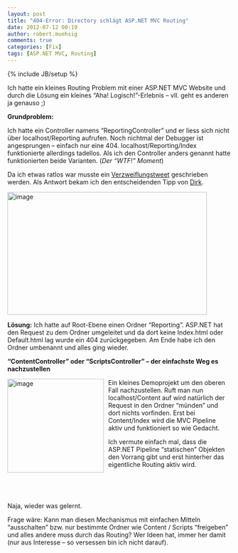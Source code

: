 ```yaml
---
layout: post
title: "404-Error: Directory schlägt ASP.NET MVC Routing"
date: 2012-07-12 00:19
author: robert.muehsig
comments: true
categories: [Fix]
tags: [ASP.NET MVC, Routing]
---
```

{% include JB/setup %}
<p>Ich hatte ein kleines Routing Problem mit einer ASP.NET MVC Website und durch die Lösung ein kleines “Aha! Logisch!”-Erlebnis – vll. geht es anderen ja genauso ;)</p> <p><strong>Grundproblem:</strong></p> <p>Ich hatte ein Controller namens “ReportingController” und er liess sich nicht über localhost/Reporting aufrufen. Noch nichtmal der Debugger ist angesprungen – einfach nur eine 404. localhost/Reporting/Index funktionierte allerdings tadellos. Als ich den Controller anders genannt hatte funktionierten beide Varianten. (<em>Der “WTF!” Moment</em>) </p> <p>Da ich etwas ratlos war musste ein <a href="https://twitter.com/robert0muehsig/status/222704828114149377">Verzweiflungstweet</a> geschrieben werden. Als Antwort bekam ich den entscheidenden Tipp von <a href="https://twitter.com/d03n3rfr1tz3">Dirk</a>.</p> <p><a href="{{BASE_PATH}}/assets/wp-images/image1573.png"><img style="background-image: none; border-bottom: 0px; border-left: 0px; padding-left: 0px; padding-right: 0px; display: inline; border-top: 0px; border-right: 0px; padding-top: 0px" title="image" border="0" alt="image" src="{{BASE_PATH}}/assets/wp-images/image_thumb734.png" width="449" height="276"></a></p> <p><strong>Lösung:</strong> Ich hatte auf Root-Ebene einen Ordner “Reporting”. ASP.NET hat den Request zu dem Ordner umgeleitet und da dort keine Index.html oder Default.html lag wurde ein 404 zurückgegeben. Am Ende habe ich den Ordner umbenannt und alles ging wieder.</p> <p><strong>“ContentController” oder “ScriptsController” – der einfachste Weg es nachzustellen</strong></p> <p><a href="{{BASE_PATH}}/assets/wp-images/image1574.png"><img style="background-image: none; border-bottom: 0px; border-left: 0px; margin: 0px 10px 0px 0px; padding-left: 0px; padding-right: 0px; display: inline; float: left; border-top: 0px; border-right: 0px; padding-top: 0px" title="image" border="0" alt="image" align="left" src="{{BASE_PATH}}/assets/wp-images/image_thumb735.png" width="217" height="211"></a></p> <p>Ein kleines Demoprojekt um den oberen Fall nachzustellen. Ruft man nun localhost/Content auf wird natürlich der Request in den Ordner “münden” und dort nichts vorfinden. Erst bei Content/Index wird die MVC Pipeline aktiv und funktioniert so wie Gedacht.</p> <p>Ich vermute einfach mal, dass die ASP.NET Pipeline “statischen” Objekten den Vorrang gibt und erst hinterher das eigentliche Routing aktiv wird.</p> <p>&nbsp;</p> <p>&nbsp;</p> <p>Naja, wieder was gelernt.</p> <p>Frage wäre: Kann man diesen Mechanismus mit einfachen Mitteln “ausschalten” bzw. nur bestimmte Ordner wie Content / Scripts “freigeben” und alles andere muss durch das Routing? Wer Ideen hat, immer her damit (nur aus Interesse – so versessen bin ich nicht darauf).</p>
